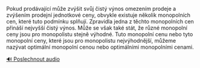 
Pokud prodávající může zvýšit svůj čistý výnos omezením prodeje a zvýšením prodejní jednotkové ceny, obvykle existuje několik monopolních cen, které tuto podmínku splňují. Zpravidla jedna z těchto monopolních cen přináší nejvyšší čistý výnos. Může se však také stát, že různé monopolní ceny jsou pro monopolistu stejně výhodné. Tuto monopolní cenu nebo tyto monopolní ceny, které jsou pro monopolistu nejvýhodnější, můžeme nazývat optimální monopolní cenou nebo optimálními monopolními cenami.

[🔊 Poslechnout audio](/data/7-paragraphs/audio/chapter_65/para_004-Pokud-prodvajc-me-zvit-svj-ist-vnos-ome.mp3)
